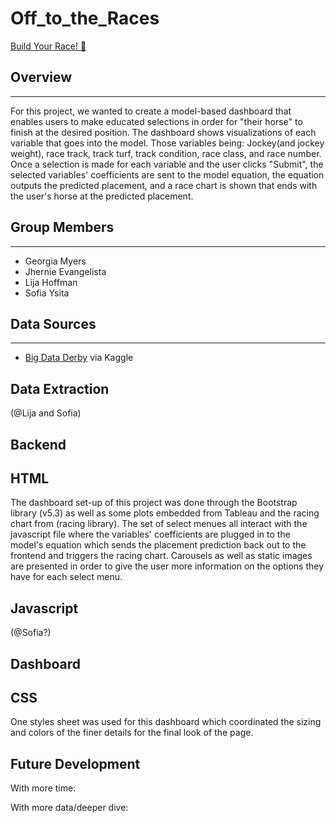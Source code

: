 # Off_to_the_Races
[Build Your Race! :horse:](https://gmyers95.github.io/Off_to_the_Races/front_end/index.html)

## Overview  
<hr>
For this project, we wanted to create a model-based dashboard that enables users to make educated selections in order for "their horse" to finish at the desired position. The dashboard shows visualizations of each variable that goes into the model. Those variables being: Jockey(and jockey weight), race track, track turf, track condition, race class, and race number. Once a selection is made for each variable and the user clicks "Submit", the selected variables' coefficients are sent to the model equation, the equation outputs the predicted placement, and a race chart is shown that ends with the user's horse at the predicted placement.

## Group Members
<hr>  

* Georgia Myers
* Jhernie Evangelista
* Lija Hoffman
* Sofia Ysita

## Data Sources  
<hr>  

* [Big Data Derby](https://www.kaggle.com/competitions/big-data-derby-2022/data) via Kaggle

## Data Extraction

(@Lija and Sofia)

## Backend



## HTML
The dashboard set-up of this project was done through the Bootstrap library (v5.3) as well as some plots embedded from Tableau and the racing chart from (racing library). The set of select menues all interact with the javascript file where the variables' coefficients are plugged in to the model's equation which sends the placement prediction back out to the frontend and triggers the racing chart. Carousels as well as static images are presented in order to give the user more information on the options they have for each select menu.

## Javascript
(@Sofia?)

## Dashboard 

## CSS

One styles sheet was used for this dashboard which coordinated the sizing and colors of the finer details for the final look of the page.


## Future Development
With more time:

        
With more data/deeper dive:
